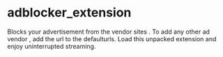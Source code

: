 # adblocker_extension
Blocks your advertisement from the vendor sites . To add any other ad vendor , add the url to the defaulturls. 
Load this unpacked extension and enjoy uninterrupted streaming.
